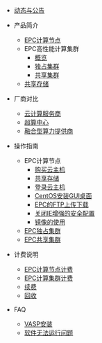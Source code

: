 
   * [动态与公告](epc/Document_details.md)
* 产品简介
   * [EPC计算节点](/epc/whatisepc.md)
   * EPC高性能计算集群
     * [概览](/epc/instroduction.md)
     * [独占集群](/epc/EPC30/instroduction.md)
     * [共享集群](/epc/epc_cluster/guide.md)
   * [共享存储](/epc/smb.md)

* 厂商对比
   * [云计算服务商](/epc/compareToCloud.md)
   * [超算中心](/epc/compareToHpcCenter.md)
   * [融合型算力提供商](/epc/compareToMixed.md)
   
* 操作指南
   *  EPC计算节点
      * [购买云主机](/epc/manual/buy.md)
      * [共享存储](/epc/manual/share.md)
      * [登录云主机](/epc/manual/login.md)
      * [CentOS安装GUI桌面](/epc/manual/GUI.md)
      * [EPC的FTP上传下载](/epc/manual/FTP.md)
      * [关闭IE增强的安全配置](/epc/manual/IE.md)
      * [镜像的使用](/epc/manual/mirror.md)
   *  [EPC独占集群](/epc/EPC30/manual.md)
   *  [EPC共享集群](/epc/epc_cluster/introduction.md)
* 计费说明
     * [EPC计算节点计费](/epc/charge/EPC_charge.md)
     * [EPC计算集群计费](/epc/charge/EPC-Cluster_charge.md)
     * [续费](/epc/charge/renew.md)
     * [回收](/epc/charge/recycle.md)

* FAQ
   * [VASP安装](/epc/vasp.md)
   * [软件无法运行问题](/epc/adaption.md)


     
